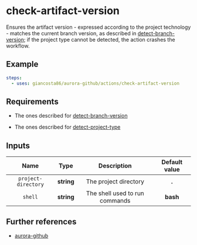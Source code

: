 # check-artifact-version

Ensures the artifact version - expressed according to the project technology - matches the current branch version, as described in [detect-branch-version](../detect-branch-version/README.md); if the project type cannot be detected, the action crashes the workflow.

## Example

```yaml
steps:
  - uses: giancosta86/aurora-github/actions/check-artifact-version
```

## Requirements

- The ones described for [detect-branch-version](../detect-branch-version/README.md)

- The ones described for [detect-project-type](../detect-project-type/README.md)

## Inputs

|        Name         |    Type    |          Description           | Default value |
| :-----------------: | :--------: | :----------------------------: | :-----------: |
| `project-directory` | **string** |     The project directory      |     **.**     |
|       `shell`       | **string** | The shell used to run commands |   **bash**    |

## Further references

- [aurora-github](../../README.md)
